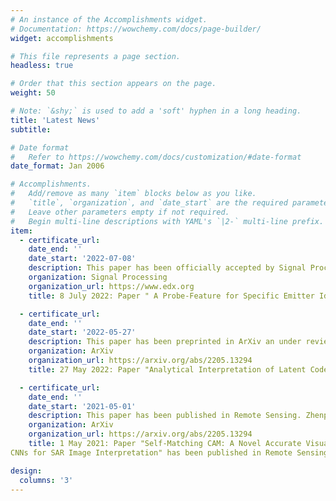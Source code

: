 ```yaml
---
# An instance of the Accomplishments widget.
# Documentation: https://wowchemy.com/docs/page-builder/
widget: accomplishments

# This file represents a page section.
headless: true

# Order that this section appears on the page.
weight: 50

# Note: `&shy;` is used to add a 'soft' hyphen in a long heading.
title: 'Latest News'
subtitle:

# Date format
#   Refer to https://wowchemy.com/docs/customization/#date-format
date_format: Jan 2006

# Accomplishments.
#   Add/remove as many `item` blocks below as you like.
#   `title`, `organization`, and `date_start` are the required parameters.
#   Leave other parameters empty if not required.
#   Begin multi-line descriptions with YAML's `|2-` multi-line prefix.
item:
  - certificate_url: 
    date_end: ''
    date_start: '2022-07-08'
    description: This paper has been officially accepted by Signal Processing on 8, July, 2022. Mingzhe Zhu and Zhenpeng Feng (corresponding author) are joint first authors.
    organization: Signal Processing
    organization_url: https://www.edx.org
    title: 8 July 2022: Paper " A Probe-Feature for Specific Emitter Identification Using Axiom-based Grad-CAM" has been accepted by Signal Processing !

  - certificate_url: 
    date_end: ''
    date_start: '2022-05-27'
    description: This paper has been preprinted in ArXiv an under review in IEEE Transactions on Aerospace and Electronic System. Zhenpeng Feng is the first author of this paper.
    organization: ArXiv
    organization_url: https://arxiv.org/abs/2205.13294
    title: 27 May 2022: Paper "Analytical Interpretation of Latent Codes in InfoGAN with SAR Images" has been preprinted in ArXiv !

  - certificate_url: 
    date_end: ''
    date_start: '2021-05-01'
    description: This paper has been published in Remote Sensing. Zhenpeng Feng is the first author of this paper.
    organization: ArXiv
    organization_url: https://arxiv.org/abs/2205.13294
    title: 1 May 2021: Paper "Self-Matching CAM: A Novel Accurate Visual Explanation of
CNNs for SAR Image Interpretation" has been published in Remote Sensing !

design:
  columns: '3'
---
```

